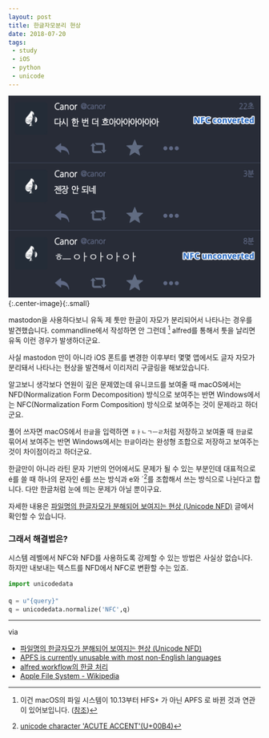 ```yaml
---
layout: post
title: 한글자모분리 현상
date: 2018-07-20
tags: 
 - study
 - iOS
 - python
 - unicode
---
```


![screenshot](/images/2018-07-20/NFC-NFD.png){:.center-image}{:.small}

mastodon을 사용하다보니 유독 제 툿만 한글이 자모가 분리되어서 나타나는 경우를 발견했습니다. commandline에서 작성하면 안 그런데 [^commandline] alfred를 통해서 툿을 날리면 유독 이런 경우가 발생하더군요.

[^commandline]: 이건 macOS의 파일 시스템이 10.13부터 HFS+ 가 아닌 APFS 로 바뀐 것과 연관이 있어보입니다. (<a href="https://eclecticlight.co/2017/04/06/apfs-is-currently-unusable-with-most-non-english-languages/">참조</a>)

사실 mastodon 만이 아니라 iOS 폰트를 변경한 이후부터 몇몇 앱에서도 글자 자모가 분리돼서 나타나는 현상을 발견해서 이리저리 구글링을 해보았습니다.

알고보니 생각보다 연원이 깊은 문제였는데 유니코드를 보여줄 때 macOS에서는 NFD(Normalization Form  Decomposition) 방식으로 보여주는 반면 Windows에서는 NFC(Normalization Form  Composition) 방식으로 보여주는 것이 문제라고 하더군요.

풀어 쓰자면 macOS에서 `한글`을 입력하면 `ㅎㅏㄴㄱㅡㄹ`처럼 저장하고 보여줄 때 `한글`로 묶어서 보여주는 반면 Windows에서는 `한글`이라는 완성형 조합으로 저장하고 보여주는 것이 차이점이라고 하더군요.

한글만이 아니라 라틴 문자 기반의 언어에서도 문제가 될 수 있는 부분인데 대표적으로 é를 쓸 때 하나의 문자인 é를 쓰는 방식과 e와 ´[^1]를 조합해서 쓰는 방식으로 나뉜다고 합니다. 다만 한글처럼 눈에 띄는 문제가 아닐 뿐이구요. 

[^1]: <a href="https://www.fileformat.info/info/unicode/char/00b4/index.htm">unicode character 'ACUTE ACCENT'(U+00B4)</a>

자세한 내용은 [파일명의 한글자모가 분해되어 보여지는 현상 (Unicode NFD)](https://blogs.technet.microsoft.com/spsofficesupportko/2017/01/06/%ED%8C%8C%EC%9D%BC%EB%AA%85%EC%9D%98-%ED%95%9C%EA%B8%80%EC%9E%90%EB%AA%A8%EA%B0%80-%EB%B6%84%ED%95%B4%EB%90%98%EC%96%B4-%EB%B3%B4%EC%97%AC%EC%A7%80%EB%8A%94-%ED%98%84%EC%83%81-unicode-nfd/) 글에서 확인할 수 있습니다.

### 그래서 해결법은?

시스템 레벨에서 NFC와 NFD를 사용하도록 강제할 수 있는 방법은 사실상 없습니다. 하지만 내보내는 텍스트를 NFD에서 NFC로 변환할 수는 있죠.

```python
import unicodedata

q = u"{query}"
q = unicodedata.normalize('NFC',q)
```

------

via

- [파일명의 한글자모가 분해되어 보여지는 현상 (Unicode NFD)](https://blogs.technet.microsoft.com/spsofficesupportko/2017/01/06/%ED%8C%8C%EC%9D%BC%EB%AA%85%EC%9D%98-%ED%95%9C%EA%B8%80%EC%9E%90%EB%AA%A8%EA%B0%80-%EB%B6%84%ED%95%B4%EB%90%98%EC%96%B4-%EB%B3%B4%EC%97%AC%EC%A7%80%EB%8A%94-%ED%98%84%EC%83%81-unicode-nfd/)
- [APFS is currently unusable with most non-English languages](https://eclecticlight.co/2017/04/06/apfs-is-currently-unusable-with-most-non-english-languages/)
- [alfred workflow의 한글 처리](http://jmjeong.com/unicode-in-alfred-workflow/)
- [Apple File System - Wikipedia](https://en.wikipedia.org/wiki/Apple_File_System)
